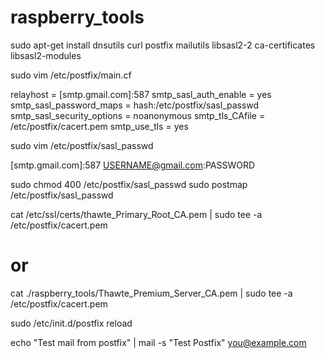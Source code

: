 # raspberry_tools

sudo apt-get install dnsutils curl postfix mailutils libsasl2-2 ca-certificates libsasl2-modules

sudo vim /etc/postfix/main.cf

relayhost = [smtp.gmail.com]:587
smtp_sasl_auth_enable = yes
smtp_sasl_password_maps = hash:/etc/postfix/sasl_passwd
smtp_sasl_security_options = noanonymous
smtp_tls_CAfile = /etc/postfix/cacert.pem
smtp_use_tls = yes

sudo vim /etc/postfix/sasl_passwd

[smtp.gmail.com]:587    USERNAME@gmail.com:PASSWORD

sudo chmod 400 /etc/postfix/sasl_passwd
sudo postmap /etc/postfix/sasl_passwd

cat /etc/ssl/certs/thawte_Primary_Root_CA.pem | sudo tee -a /etc/postfix/cacert.pem
# or
cat ./raspberry_tools/Thawte_Premium_Server_CA.pem | sudo tee -a /etc/postfix/cacert.pem

sudo /etc/init.d/postfix reload

echo "Test mail from postfix" | mail -s "Test Postfix" you@example.com
